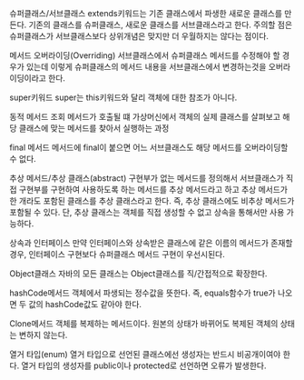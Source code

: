 슈퍼클래스/서브클래스
extends키워드는 기존 클래스에서 파생한 새로운 클래스를 만든다. 기존의 클래스를 슈퍼클래스, 새로운 클래스를 서브클래스라고 한다. 주의할 점은 슈퍼클래스가 서브클래스보다 상위개념은 맞지만 더 우월하지는 않다는 점이다.

메서드 오버라이딩(Overriding)
서브클래스에서 슈퍼클래스 메서드를 수정해야 할 경우가 있는데 이렇게 슈퍼클래스의 메서드 내용을 서브클래스에서 변경하는것을 오버라이딩이라고 한다.

super키워드
super는 this키워드와 달리 객체에 대한 참조가 아니다.

동적 메서드 조회
메서드가 호출될 떄 가상머신에서 객체의 실제 클래스를 살펴보고 해당 클래스에 맞는 메서드를 찾아서 실행하는 과정

final 메서드
메서드에 final이 붙으면 어느 서브클래스도 해당 메서드를 오버라이딩할 수 없다.

추상 메서드/추상 클래스(abstract)
구현부가 없는 메서드를 정의해서 서브클래스가 직접 구현부를 구현하여 사용하도록 하는 메서드를 추상 메서드라고 하고 추상 메서드가 한 개라도 포함된 클래스를 추상 클래스라고 한다. 즉, 추상 클래스에도 비추상 메서드가 포함될 수 있다. 단, 추상 클래스는 객체를 직접 생성할 수 없고 상속을 통해서만 사용 가능하다.

상속과 인터페이스
만약 인터페이스와 상속받은 클래스에 같은 이름의 메서드가 존재할 경우, 인터페이스 구현보다 슈퍼클래스 메서드 구현이 우선시된다.

Object클래스
자바의 모든 클래스는 Object클래스를 직/간접적으로 확장한다.

hashCode메서드
객체에서 파생되는 정수값을 뜻한다. 즉, equals함수가 true가 나오면 두 값의 hashCode값도 같아야 한다.

Clone메서드
객체를 복제하는 메서드이다. 원본의 상태가 바뀌어도 복제된 객체의 상태는 변하지 않는다.

열거 타입(enum)
열거 타입으로 선언된 클래스에선 생성자는 반드시 비공개이여야 한다. 열거 타입의 생성자를 public이나 protected로 선언하면 오류가 발생한다.